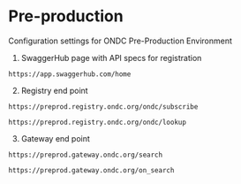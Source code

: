 # Pre-production
Configuration settings for ONDC Pre-Production Environment

1. SwaggerHub page with API specs for registration

`https://app.swaggerhub.com/home`

2. Registry end point

`https://preprod.registry.ondc.org/ondc/subscribe`

`https://preprod.registry.ondc.org/ondc/lookup`

3. Gateway end point

`https://preprod.gateway.ondc.org/search`

`https://preprod.gateway.ondc.org/on_search`
